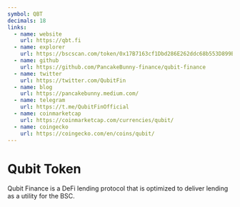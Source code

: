 ```yaml
---
symbol: QBT
decimals: 18
links:
  - name: website
    url: https://qbt.fi
  - name: explorer
    url: https://bscscan.com/token/0x17B7163cf1Dbd286E262ddc68b553D899B93f526
  - name: github
    url: https://github.com/PancakeBunny-finance/qubit-finance
  - name: twitter
    url: https://twitter.com/QubitFin
  - name: blog
    url: https://pancakebunny.medium.com/
  - name: telegram
    url: https://t.me/QubitFinOfficial
  - name: coinmarketcap
    url: https://coinmarketcap.com/currencies/qubit/
  - name: coingecko
    url: https://coingecko.com/en/coins/qubit/
---
```


# Qubit Token

Qubit Finance is a DeFi lending protocol that is optimized to deliver lending as a utility for the BSC.

